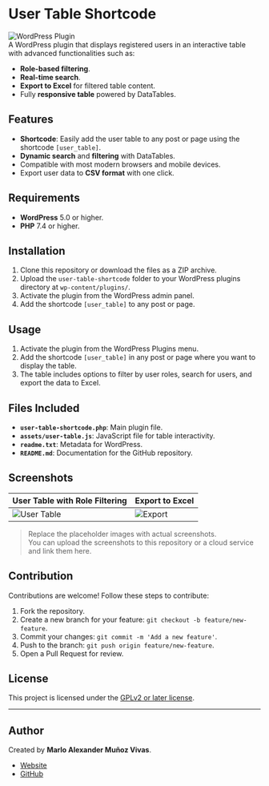 # User Table Shortcode

![WordPress Plugin](https://img.shields.io/badge/WordPress-Plugin-blue)  
A WordPress plugin that displays registered users in an interactive table with advanced functionalities such as:

- **Role-based filtering**.
- **Real-time search**.
- **Export to Excel** for filtered table content.
- Fully **responsive table** powered by DataTables.

## Features

- **Shortcode**: Easily add the user table to any post or page using the shortcode `[user_table]`.
- **Dynamic search** and **filtering** with DataTables.
- Compatible with most modern browsers and mobile devices.
- Export user data to **CSV format** with one click.

## Requirements

- **WordPress** 5.0 or higher.
- **PHP** 7.4 or higher.

## Installation

1. Clone this repository or download the files as a ZIP archive.
2. Upload the `user-table-shortcode` folder to your WordPress plugins directory at `wp-content/plugins/`.
3. Activate the plugin from the WordPress admin panel.
4. Add the shortcode `[user_table]` to any post or page.

## Usage

1. Activate the plugin from the WordPress Plugins menu.
2. Add the shortcode `[user_table]` in any post or page where you want to display the table.
3. The table includes options to filter by user roles, search for users, and export the data to Excel.

## Files Included

- **`user-table-shortcode.php`**: Main plugin file.
- **`assets/user-table.js`**: JavaScript file for table interactivity.
- **`readme.txt`**: Metadata for WordPress.
- **`README.md`**: Documentation for the GitHub repository.

## Screenshots

| User Table with Role Filtering            | Export to Excel                     |
|-------------------------------------------|-------------------------------------|
| ![User Table](http://www.cinencontraste.com/marlo/images/Screenshot_1.png) | ![Export](http://www.cinencontraste.com/marlo/images/Screenshot_2.png) |

> Replace the placeholder images with actual screenshots.  
> You can upload the screenshots to this repository or a cloud service and link them here.

## Contribution

Contributions are welcome! Follow these steps to contribute:

1. Fork the repository.
2. Create a new branch for your feature: `git checkout -b feature/new-feature`.
3. Commit your changes: `git commit -m 'Add a new feature'`.
4. Push to the branch: `git push origin feature/new-feature`.
5. Open a Pull Request for review.

## License

This project is licensed under the [GPLv2 or later license](https://www.gnu.org/licenses/gpl-2.0.html).

---

## Author

Created by **Marlo Alexander Muñoz Vivas**.  
- [Website](https://marlomunoz.myportfolio.com/)  
- [GitHub](https://github.com/marlomunozvivas)

